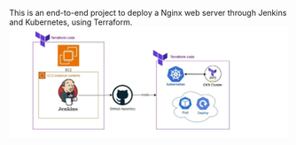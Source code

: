 This is an end-to-end project to deploy a Nginx web server through Jenkins and Kubernetes, using Terraform.
![work flow diagram for CI/CD deployment](image_pr2.jpg)


